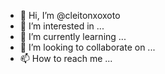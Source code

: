 - 👋 Hi, I’m @cleitonxoxoto
- 👀 I’m interested in ...
- 🌱 I’m currently learning ...
- 💞️ I’m looking to collaborate on ...
- 📫 How to reach me ...

<!---
cleitonxoxoto/cleitonxoxoto is a ✨ special ✨ repository because its `README.md` (this file) appears on your GitHub profile.
You can click the Preview link to take a look at your changes.
--->
